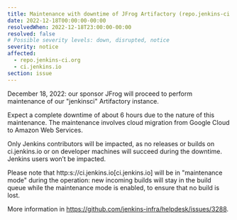 ```yaml
---
title: Maintenance with downtime of JFrog Artifactory (repo.jenkins-ci.org)
date: 2022-12-18T00:00:00-00:00
resolvedWhen: 2022-12-18T23:00:00-00:00
resolved: false
# Possible severity levels: down, disrupted, notice
severity: notice
affected:
  - repo.jenkins-ci.org
  - ci.jenkins.io
section: issue
---
```


December 18, 2022: our sponsor JFrog will proceed to perform maintenance of our "jenkinsci" Artifactory instance.

Expect a complete downtime of about 6 hours due to the nature of this maintenance. The maintenance involves cloud migration from Google Cloud to Amazon Web Services.

Only Jenkins contributors will be impacted, as no releases or builds on ci.jenkins.io or on developer machines will succeed during the downtime.
Jenkins users won’t be impacted.

Please note that http:s://ci.jenkins.io[ci.jenkins.io] will be in "maintenance mode" during the operation:
new incoming builds will stay in the build queue while the maintenance mode is enabled, to ensure that no build is lost.

More information in <https://github.com/jenkins-infra/helpdesk/issues/3288>.
